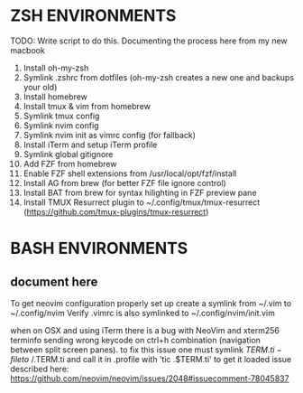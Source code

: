 # ZSH ENVIRONMENTS

TODO: Write script to do this. Documenting the process here from my new macbook

1. Install oh-my-zsh
2. Symlink .zshrc from dotfiles (oh-my-zsh creates a new one and backups your old)
3. Install homebrew
4. Install tmux & vim from homebrew
5. Symlink tmux config
6. Symlink nvim config
7. Symlink nvim init as vimrc config (for fallback)
8. Install iTerm and setup iTerm profile
9. Symlink global gitignore
10. Add FZF from homebrew
11. Enable FZF shell extensions from /usr/local/opt/fzf/install
12. Install AG from brew (for better FZF file ignore control)
13. Install BAT from brew for syntax hilighting in FZF preview pane
14. Install TMUX Resurrect plugin to ~/.config/tmux/tmux-resurrect (https://github.com/tmux-plugins/tmux-resurrect)

# BASH ENVIRONMENTS

## document here

To get neovim configuration properly set up create a symlink from ~/.vim to ~/.config/nvim
Verify .vimrc is also symlinked to ~/.config/nvim/init.vim

when on OSX and using iTerm there is a bug with NeoVim and xterm256 terminfo sending wrong keycode
on ctrl+h combination (navigation between split screen panes). to fix this issue one must symlink
$TERM.ti -file to ~/.$TERM.ti and call it in .profile with 'tic .$TERM.ti' to get it loaded
issue described here:
https://github.com/neovim/neovim/issues/2048#issuecomment-78045837

